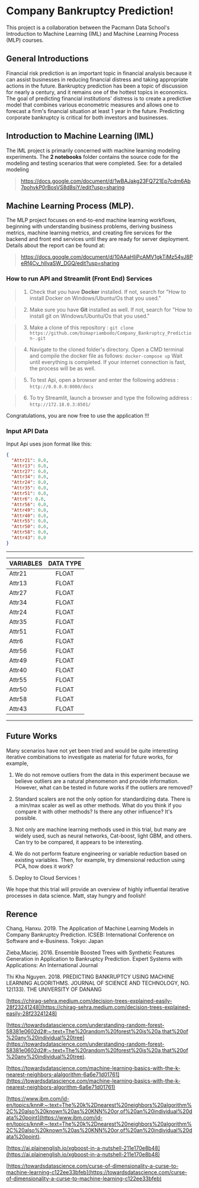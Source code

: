 # Company Bankruptcy Prediction!
This project is a collaboration between the Pacmann Data School's Introduction to Machine Learning (IML) and Machine Learning Process (MLP) courses.

## General Introductions
Financial risk prediction is an important topic in financial analysis because it can assist businesses in reducing financial distress and taking appropriate actions in the future. Bankruptcy prediction has been a topic of discussion for nearly a century, and it remains one of the hottest topics in economics. The goal of predicting financial institutions' distress is to create a predictive model that combines various econometric measures and allows one to forecast a firm's financial situation at least 1 year in the future. Predicting corporate bankruptcy is critical for both investors and businesses.

##  Introduction to Machine Learning (IML) 
The IML project is primarily concerned with machine learning modeling experiments. 
The **2 notebooks** folder contains the source code for the modeling and testing scenarios that were completed.
See: for a detailed modeling 
> https://docs.google.com/document/d/1wBAJakg23FQ721Ep7cdm6Ab7pohvkP0rBosVS8d8siY/edit?usp=sharing

##  Machine Learning Process (MLP).
The MLP project focuses on end-to-end machine learning workflows, beginning with understanding business problems, deriving business metrics, machine learning metrics, and creating fire services for the backend and front end services until they are ready for server deployment. Details about the report can be found at:
> https://docs.google.com/document/d/10AAaHIiPcAMV1gkTiMz54yJ8PeRf4Cv_hlIvaSW_DGQ/edit?usp=sharing

### How to run API and Streamlit (Front End) Services
> 1. Check that you have **Docker** installed. If not, search for "How to install Docker on Windows/Ubuntu/Os that you used."

> 2. Make sure you have **Git** installed as well. If not, search for "How to install git on Windows/Ubuntu/Os that you used."

> 3. Make a clone of this repository : 
`git clone  https://github.com/bimapriambodo/Company_Bankruptcy_Prediction-.git`

> 4. Navigate to the cloned folder's directory. Open a CMD terminal and compile the docker file as follows:
`docker-compose up`
Wait until everything is completed. If your internet connection is fast, the process will be as well.

>5. To test Api, open a browser and enter the following address :
`http://0.0.0.0:8080/docs`

>6. To try Streamlit, launch a browser and type the following address :
`http://172.18.0.3:8501/`

Congratulations, you are now free to use the application !!!


### Input API Data

Input Api uses json format like this:
```JSON
{
  "Attr21": 0.0,
  "Attr13": 0.0,
  "Attr27": 0.0,
  "Attr34": 0.0,
  "Attr24": 0.0,
  "Attr35": 0.0,
  "Attr51": 0.0,
  "Attr6": 0.0,
  "Attr56": 0.0,
  "Attr49": 0.0,
  "Attr40": 0.0,
  "Attr55": 0.0,
  "Attr50": 0.0,
  "Attr58": 0.0,
  "Attr43": 0.0
}
  ```
___

| VARIABLES        | DATA TYPE           |
| ------------- |:-------------:| 
| Attr21      | FLOAT | 
| Attr13      | FLOAT      |
| Attr27 | FLOAT      | 
| Attr34 | FLOAT |
| Attr24 | FLOAT |
| Attr35 | FLOAT |
| Attr51 | FLOAT |
| Attr6 | FLOAT |
| Attr56 | FLOAT |
| Attr49 | FLOAT |
| Attr40 | FLOAT |
| Attr55 | FLOAT |
| Attr50 | FLOAT |
| Attr58 | FLOAT |
| Attr43 | FLOAT |
___

## Future Works

Many scenarios have not yet been tried and would be quite interesting iterative combinations to investigate as material for future works, for example,

1.  We do not remove outliers from the data in this experiment because we believe outliers are a natural phenomenon and provide information. However, what can be tested in future works if the outliers are removed?
    
2.  Standard scalers are not the only option for standardizing data. There is a min/max scaler as well as other methods. What do you think if you compare it with other methods? Is there any other influence? It's possible.
    
3.  Not only are machine learning methods used in this trial, but many are widely used, such as neural networks, Cat-boost, light GBM, and others. Can try to be compared, it appears to be interesting.
    
4.  We do not perform feature engineering or variable reduction based on existing variables. Then, for example, try dimensional reduction using PCA, how does it work?

5. Deploy to Cloud Services ! 

We hope that this trial will provide an overview of highly influential iterative processes in data science. Matt, stay hungry and foolish!

##  Rerence
Chang, Hanxu. 2019. The Application of Machine Learning Models in Company Bankruptcy Prediction. ICSEB: International Conference on Software and e-Business. Tokyo: Japan

Zieba,Maciej. 2016. Ensemble Boosted Trees with Synthetic Features Generation in Application to Bankruptcy Prediction. Expert Systems with Applications: An International Journal

Thi Kha Nguyen. 2018. PREDICTING BANKRUPTCY USING MACHINE LEARNING ALGORITHMS. JOURNAL OF SCIENCE AND TECHNOLOGY, NO. 12(133). THE UNIVERSITY OF DANANG

[https://chirag-sehra.medium.com/decision-trees-explained-easily-28f23241248](https://chirag-sehra.medium.com/decision-trees-explained-easily-28f23241248)

[https://towardsdatascience.com/understanding-random-forest-58381e0602d2#:~:text=The%20random%20forest%20is%20a,that%20of%20any%20individual%20tree](https://towardsdatascience.com/understanding-random-forest-58381e0602d2#:~:text=The%20random%20forest%20is%20a,that%20of%20any%20individual%20tree).

[https://towardsdatascience.com/machine-learning-basics-with-the-k-nearest-neighbors-alalgorithm-6a6e71d01761](https://towardsdatascience.com/machine-learning-basics-with-the-k-nearest-neighbors-algorithm-6a6e71d01761)

[https://www.ibm.com/id-en/topics/knn#:~:text=The%20k%2Dnearest%20neighbors%20algorithm%2C%20also%20known%20as%20KNN%20or,of%20an%20individual%20data%20point](https://www.ibm.com/id-en/topics/knn#:~:text=The%20k%2Dnearest%20neighbors%20algorithm%2C%20also%20known%20as%20KNN%20or,of%20an%20individual%20data%20point).

[https://ai.plainenglish.io/xgboost-in-a-nutshell-211e170e8b48](https://ai.plainenglish.io/xgboost-in-a-nutshell-211e170e8b48)

[https://towardsdatascience.com/curse-of-dimensionality-a-curse-to-machine-learning-c122ee33bfeb](https://towardsdatascience.com/curse-of-dimensionality-a-curse-to-machine-learning-c122ee33bfeb)
